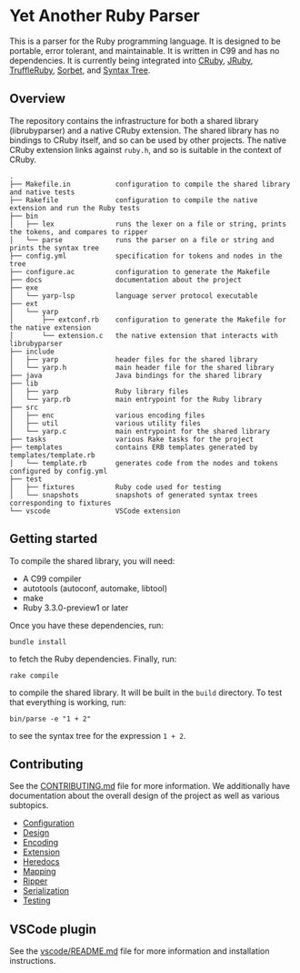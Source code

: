 # Yet Another Ruby Parser

This is a parser for the Ruby programming language. It is designed to be portable, error tolerant, and maintainable. It is written in C99 and has no dependencies. It is currently being integrated into [CRuby](https://github.com/ruby/ruby), [JRuby](https://github.com/jruby/jruby), [TruffleRuby](https://github.com/oracle/truffleruby), [Sorbet](https://github.com/sorbet/sorbet), and [Syntax Tree](https://github.com/ruby-syntax-tree/syntax_tree).

## Overview

The repository contains the infrastructure for both a shared library (librubyparser) and a native CRuby extension. The shared library has no bindings to CRuby itself, and so can be used by other projects. The native CRuby extension links against `ruby.h`, and so is suitable in the context of CRuby.

```
.
├── Makefile.in           configuration to compile the shared library and native tests
├── Rakefile              configuration to compile the native extension and run the Ruby tests
├── bin
│   ├── lex               runs the lexer on a file or string, prints the tokens, and compares to ripper
│   └── parse             runs the parser on a file or string and prints the syntax tree
├── config.yml            specification for tokens and nodes in the tree
├── configure.ac          configuration to generate the Makefile
├── docs                  documentation about the project
├── exe
│   └── yarp-lsp          language server protocol executable
├── ext
│   └── yarp
│       ├── extconf.rb    configuration to generate the Makefile for the native extension
│       └── extension.c   the native extension that interacts with librubyparser
├── include
│   ├── yarp              header files for the shared library
│   └── yarp.h            main header file for the shared library
├── java                  Java bindings for the shared library
├── lib
│   ├── yarp              Ruby library files
│   └── yarp.rb           main entrypoint for the Ruby library
├── src
│   ├── enc               various encoding files
│   ├── util              various utility files
│   └── yarp.c            main entrypoint for the shared library
├── tasks                 various Rake tasks for the project
├── templates             contains ERB templates generated by templates/template.rb
│   └── template.rb       generates code from the nodes and tokens configured by config.yml
├── test
│   ├── fixtures          Ruby code used for testing
│   └── snapshots         snapshots of generated syntax trees corresponding to fixtures
└── vscode                VSCode extension
```

## Getting started

To compile the shared library, you will need:

* A C99 compiler
* autotools (autoconf, automake, libtool)
* make
* Ruby 3.3.0-preview1 or later

Once you have these dependencies, run:

```
bundle install
```

to fetch the Ruby dependencies. Finally, run:

```
rake compile
```

to compile the shared library. It will be built in the `build` directory. To test that everything is working, run:

```
bin/parse -e "1 + 2"
```

to see the syntax tree for the expression `1 + 2`.

## Contributing

See the [CONTRIBUTING.md](CONTRIBUTING.md) file for more information. We additionally have documentation about the overall design of the project as well as various subtopics.

* [Configuration](docs/configuration.md)
* [Design](docs/design.md)
* [Encoding](docs/encoding.md)
* [Extension](docs/extension.md)
* [Heredocs](docs/heredocs.md)
* [Mapping](docs/mapping.md)
* [Ripper](docs/ripper.md)
* [Serialization](docs/serialization.md)
* [Testing](docs/testing.md)

## VSCode plugin

See the [vscode/README.md](vscode/README.md) file for more information and installation instructions.
